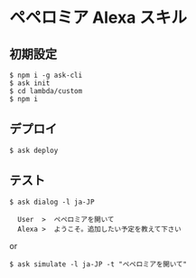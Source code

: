 # ペペロミア Alexa スキル

## 初期設定

```
$ npm i -g ask-cli
$ ask init
$ cd lambda/custom
$ npm i
```

## デプロイ

```
$ ask deploy
```

## テスト


```
$ ask dialog -l ja-JP

  User  >  ペペロミアを開いて
  Alexa >  ようこそ。追加したい予定を教えて下さい
```

 or 

```
$ ask simulate -l ja-JP -t "ペペロミアを開いて"
```